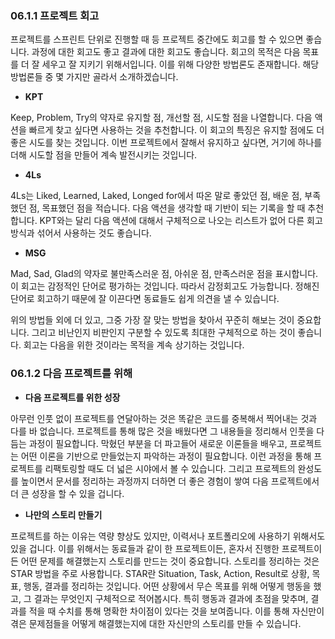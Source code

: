 ###  06.1.1 프로젝트 회고

프로젝트를 스프린트 단위로 진행할 때 등 프로젝트 중간에도 회고를 할 수 있으면 좋습니다. 과정에 대한 회고도 좋고 결과에 대한 회고도 좋습니다. 회고의 목적은 다음 목표를 더 잘 세우고 잘 지키기 위해서입니다. 이를 위해 다양한 방법론도 존재합니다. 해당 방법론들 중 몇 가지만 골라서 소개하겠습니다.

- **KPT**

Keep, Problem, Try의 약자로 유지할 점, 개선할 점, 시도할 점을 나열합니다. 다음 액션을 빠르게 찾고 싶다면 사용하는 것을 추천합니다. 이 회고의 특징은 유지할 점에도 더 좋은 시도를 찾는 것입니다. 이번 프로젝트에서 잘해서 유지하고 싶다면, 거기에 하나를 더해 시도할 점을 만들어 계속 발전시키는 것입니다.

- **4Ls**

4Ls는 Liked, Learned, Laked, Longed for에서 따온 말로 좋았던 점, 배운 점, 부족했던 점, 목표했던 점을 적습니다. 다음 액션을 생각할 때 기반이 되는 기록을 할 때 추천합니다. KPT와는 달리 다음 액션에 대해서 구체적으로 나오는 리스트가 없어 다른 회고 방식과 섞어서 사용하는 것도 좋습니다. 

- **MSG**

Mad, Sad, Glad의 약자로 불만족스러운 점, 아쉬운 점, 만족스러운 점을 표시합니다. 이 회고는 감정적인 단어로 평가하는 것입니다. 따라서 감정회고도 가능합니다. 정해진 단어로 회고하기 때문에 잘 이끈다면 동료들도 쉽게 의견을 낼 수 있습니다.

위의 방법들 외에 더 있고, 그중 가장 잘 맞는 방법을 찾아서 꾸준히 해보는 것이 중요합니다. 그리고 비난인지 비판인지 구분할 수 있도록 최대한 구체적으로 하는 것이 좋습니다. 회고는 다음을 위한 것이라는 목적을 계속 상기하는 것입니다.

### 06.1.2 다음 프로젝트를 위해

- **다음 프로젝트를 위한 성장**

아무런 인풋 없이 프로젝트를 연달아하는 것은 똑같은 코드를 중복해서 찍어내는 것과 다를 바 없습니다. 프로젝트를 통해 많은 것을 배웠다면 그 내용들을 정리해서 인풋을 다듬는 과정이 필요합니다. 막혔던 부분을 더 파고들어 새로운 이론들을 배우고, 프로젝트는 어떤 이론을 기반으로 만들었는지 파악하는 과정이 필요합니다. 이런 과정을 통해 프로젝트를 리팩토링할 때도 더 넓은 시야에서 볼 수 있습니다. 그리고 프로젝트의 완성도를 높이면서 문서를 정리하는 과정까지 더하면 더 좋은 경험이 쌓여 다음 프로젝트에서 더 큰 성장을 할 수 있을 겁니다.

- **나만의 스토리 만들기**

프로젝트를 하는 이유는 역량 향상도 있지만, 이력서나 포트폴리오에 사용하기 위해서도 있을 겁니다. 이를 위해서는 동료들과 같이 한 프로젝트이든, 혼자서 진행한 프로젝트이든 어떤 문제를 해결했는지 스토리를 만드는 것이 중요합니다. 스토리를 정리하는 것은 STAR 방법을 주로 사용합니다.
STAR란 Situation, Task, Action, Result로 상황, 목표, 행동, 결과를 정리하는 것입니다. 어떤 상황에서 무슨 목표를 위해 어떻게 행동을 했고, 그 결과는 무엇인지 구체적으로 적어봅시다. 특히 행동과 결과에 초점을 맞추며, 결과를 적을 때 수치를 통해 명확한 차이점이 있다는 것을 보여줍니다. 이를 통해 자신만이 겪은 문제점들을 어떻게 해결했는지에 대한 자신만의 스토리를 만들 수 있습니다.